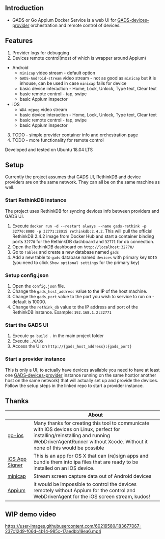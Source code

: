 ## Introduction

* GADS or Go Appium Docker Service is a web UI for [GADS-devices-provider](https://github.com/shamanec/GADS-devices-provider) orchestration and remote control of devices.  

## Features
1. Provider logs for debugging  
2. Devices remote control(most of which is wrapper around Appium)
  * Android
    - `minicap` video stream - default option
    - `GADS-Android-stream` video stream - not as good as `minicap` but it is inhouse, can be used in case `minicap` fails for device    
    - basic device interaction - Home, Lock, Unlock, Type text, Clear text  
    - basic remote control - tap, swipe  
    - basic Appium inspector
  * iOS
    - `WDA mjpeg` video stream  
    - basic device interaction - Home, Lock, Unlock, Type text, Clear text  
    - basic remote control - tap, swipe  
    - basic Appium inspector  

3. TODO - simple provider container info and orchestration page  
4. TODO - more functionality for remote control  

Developed and tested on Ubuntu 18.04 LTS  

## Setup
Currently the project assumes that GADS UI, RethinkDB and device providers are on the same network. They can all be on the same machine as well.  

### Start RethinkDB instance
The project uses RethinkDB for syncing devices info between providers and GADS UI.  
1. Execute `docker run -d --restart always --name gads-rethink -p 32770:8080 -p 32771:28015 rethinkdb:2.4.2`. This will pull the official RethinkDB 2.4.2 image from Docker Hub and start a container binding ports `32770` for the RethinkDB dashboard and `32771` for db connection.  
2. Open the RethinkDB dashboard on `http://localhost:32770/`  
3. Go to `Tables` and create a new database named `gads`  
4. Add a new table to `gads` database named `devices` with primary key `UDID` (you need to click `Show optional settings` for the primary key)  

### Setup config.json
1. Open the `config.json` file.  
2. Change the `gads_host_address` value to the IP of the host machine.  
3. Change the `gads_port` value to the port you wish to service to run on - default is 10000.  
4. Change the `rethink_db` value to the IP address and port of the RethinkDB instance. Example: `192.168.1.2:32771`  

### Start the GADS UI
1. Execute `go build .`  in the main project folder  
2. Execute `./GADS`  
3. Access the UI on `http://{gads_host_address}:{gads_port}`

### Start a provider instance
This is only a UI, to actually have devices available you need to have at least one [GADS-devices-provider](https://github.com/shamanec/GADS-devices-provider) instance running on the same host(or another host on the same network) that will actually set up and provide the devices. Follow the setup steps in the linked repo to start a provider instance.

## Thanks

| |About|
|---|---|
|[go-ios](https://github.com/danielpaulus/go-ios)|Many thanks for creating this tool to communicate with iOS devices on Linux, perfect for installing/reinstalling and running WebDriverAgentRunner without Xcode. Without it none of this would be possible|
|[iOS App Signer](https://github.com/DanTheMan827/ios-app-signer)|This is an app for OS X that can (re)sign apps and bundle them into ipa files that are ready to be installed on an iOS device.|
|[minicap](https://github.com/DeviceFarmer/minicap)|Stream screen capture data out of Android devices|  
|[Appium](https://github.com/appium)|It would be impossible to control the devices remotely without Appium for the control and WebDriverAgent for the iOS screen stream, kudos!|  

## WIP demo video  

https://user-images.githubusercontent.com/60219580/183677067-237c12d9-f06d-4b14-985c-17aedbb19ea6.mp4




